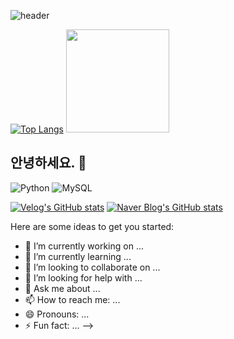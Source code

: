 ![header](https://capsule-render.vercel.app/api?type=waving&color=timeGradient&text=Welcome%20to%20Dajeong's%20GitHub%20👋&animation=twinkling&fontSize=35&fontAlignY=40&fontAlign=60&height=250&width=500)

[![Top Langs](https://github-readme-stats.vercel.app/api/top-langs/?username=DAJEONGHADA)](https://github.com/anuraghazra/github-readme-stats)
<img src="https://github-readme-stats.vercel.app/api?username=DAJEONGHADA&show_icons=true&theme=buefy" height="165">

## 안녕하세요. 👋

![Python](https://img.shields.io/badge/Python-F7DF1E?style=for-the-badge&logo=Python&logoColor=white)
![MySQL](https://img.shields.io/badge/mysql-0000FF?style=for-the-badge&logo=MYSQL&logoColor=white)


[![Velog's GitHub stats](https://velog-readme-stats.vercel.app/api?name=carrot94)](https://github.com/carrot94/velog-readme-stats) 
[![Naver Blog's GitHub stats](https://blog.naver.com/cocoding_carrot)](https://github.com/cocoding_carrot/velog-readme-stats) 

Here are some ideas to get you started:

- 🔭 I’m currently working on ...
- 🌱 I’m currently learning ...
- 👯 I’m looking to collaborate on ...
- 🤔 I’m looking for help with ...
- 💬 Ask me about ...
- 📫 How to reach me: ...
- 😄 Pronouns: ...
- ⚡ Fun fact: ...
-->
